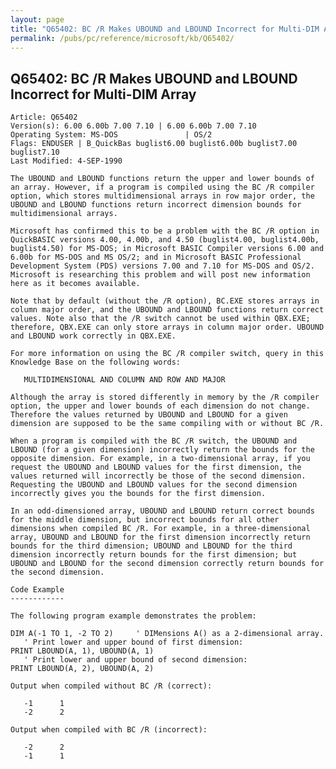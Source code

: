 ```yaml
---
layout: page
title: "Q65402: BC /R Makes UBOUND and LBOUND Incorrect for Multi-DIM Array"
permalink: /pubs/pc/reference/microsoft/kb/Q65402/
---
```


## Q65402: BC /R Makes UBOUND and LBOUND Incorrect for Multi-DIM Array

	Article: Q65402
	Version(s): 6.00 6.00b 7.00 7.10 | 6.00 6.00b 7.00 7.10
	Operating System: MS-DOS               | OS/2
	Flags: ENDUSER | B_QuickBas buglist6.00 buglist6.00b buglist7.00 buglist7.10
	Last Modified: 4-SEP-1990
	
	The UBOUND and LBOUND functions return the upper and lower bounds of
	an array. However, if a program is compiled using the BC /R compiler
	option, which stores multidimensional arrays in row major order, the
	UBOUND and LBOUND functions return incorrect dimension bounds for
	multidimensional arrays.
	
	Microsoft has confirmed this to be a problem with the BC /R option in
	QuickBASIC versions 4.00, 4.00b, and 4.50 (buglist4.00, buglist4.00b,
	buglist4.50) for MS-DOS; in Microsoft BASIC Compiler versions 6.00 and
	6.00b for MS-DOS and MS OS/2; and in Microsoft BASIC Professional
	Development System (PDS) versions 7.00 and 7.10 for MS-DOS and OS/2.
	Microsoft is researching this problem and will post new information
	here as it becomes available.
	
	Note that by default (without the /R option), BC.EXE stores arrays in
	column major order, and the UBOUND and LBOUND functions return correct
	values. Note also that the /R switch cannot be used within QBX.EXE;
	therefore, QBX.EXE can only store arrays in column major order. UBOUND
	and LBOUND work correctly in QBX.EXE.
	
	For more information on using the BC /R compiler switch, query in this
	Knowledge Base on the following words:
	
	   MULTIDIMENSIONAL AND COLUMN AND ROW AND MAJOR
	
	Although the array is stored differently in memory by the /R compiler
	option, the upper and lower bounds of each dimension do not change.
	Therefore the values returned by UBOUND and LBOUND for a given
	dimension are supposed to be the same compiling with or without BC /R.
	
	When a program is compiled with the BC /R switch, the UBOUND and
	LBOUND (for a given dimension) incorrectly return the bounds for the
	opposite dimension. For example, in a two-dimensional array, if you
	request the UBOUND and LBOUND values for the first dimension, the
	values returned will incorrectly be those of the second dimension.
	Requesting the UBOUND and LBOUND values for the second dimension
	incorrectly gives you the bounds for the first dimension.
	
	In an odd-dimensioned array, UBOUND and LBOUND return correct bounds
	for the middle dimension, but incorrect bounds for all other
	dimensions when compiled BC /R. For example, in a three-dimensional
	array, UBOUND and LBOUND for the first dimension incorrectly return
	bounds for the third dimension; UBOUND and LBOUND for the third
	dimension incorrectly return bounds for the first dimension; but
	UBOUND and LBOUND for the second dimension correctly return bounds for
	the second dimension.
	
	Code Example
	------------
	
	The following program example demonstrates the problem:
	
	DIM A(-1 TO 1, -2 TO 2)     ' DIMensions A() as a 2-dimensional array.
	   ' Print lower and upper bound of first dimension:
	PRINT LBOUND(A, 1), UBOUND(A, 1)
	   ' Print lower and upper bound of second dimension:
	PRINT LBOUND(A, 2), UBOUND(A, 2)
	
	Output when compiled without BC /R (correct):
	
	   -1      1
	   -2      2
	
	Output when compiled with BC /R (incorrect):
	
	   -2      2
	   -1      1
